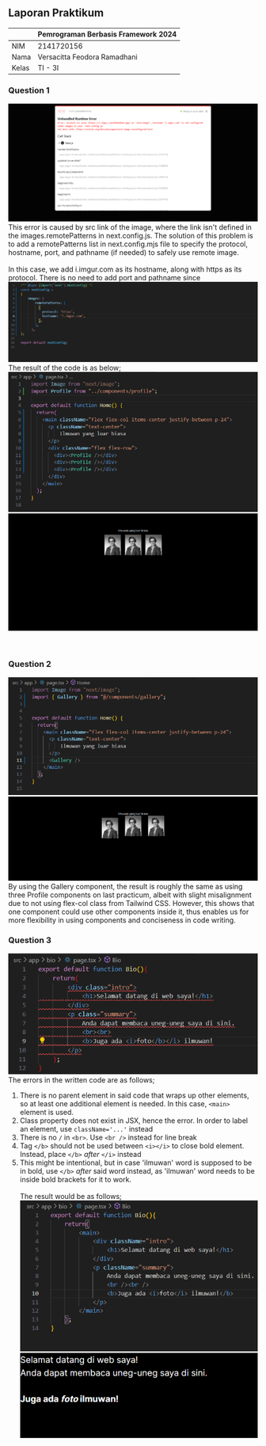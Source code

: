 ## Laporan Praktikum

|  | Pemrograman Berbasis Framework 2024 |
|--|--|
| NIM |  2141720156|
| Nama |  Versacitta Feodora Ramadhani |
| Kelas | TI - 3I |

### Question 1
![Screenshot](README-pic/1.png)
    This error is caused by src link of the image, where the link isn't defined in the images.remotePatterns in next.config.js. The solution of this problem is to add a remotePatterns list in next.config.mjs file to specify the protocol, hostname, port, and pathname (if needed) to safely use remote image.
    <br />
    <br />
    In this case, we add i.imgur.com as its hostname, along with https as its protocol. There is no need to add port and pathname since
![Screenshot](README-pic/2.png)
    The result of the code is as below;
![Screenshot](README-pic/3.png)
![Screenshot](README-pic/4.png)

<br />

### Question 2
![Screenshot](README-pic/5.png)
![Screenshot](README-pic/6.png)
    By using the Gallery component, the result is roughly the same as using three Profile components on last practicum, albeit with slight misalignment due to not using flex-col class from Tailwind CSS. However, this shows that one component could use other components inside it, thus enables us for more flexibility in using components and conciseness in code writing.
<br />

### Question 3
![Screenshot](README-pic/7.png)
The errors in the written code are as follows;
1. There is no parent element in said code that wraps up other elements, so at least one additional element is needed. In this case, `<main>` element is used.
2. Class property does not exist in JSX, hence the error. In order to label an element, use `className='...'` instead
3. There is no `/` in `<br>`. Use `<br />` instead for line break
4. Tag `</b>` should not be used between `<i></i>` to close bold element. Instead, place `</b>` _after_ `</i>` instead
5. This might be intentional, but in case 'ilmuwan' word is supposed to be in bold, use `</b>` _after_ said word instead, as 'ilmuwan' word needs to be inside bold brackets for it to work.
<br /><br />
The result would be as follows;
![Screenshot](README-pic/8.png)
![Screenshot](README-pic/9.png)